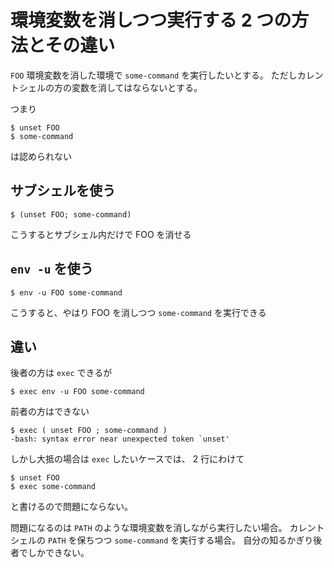 # 環境変数を消しつつ実行する 2 つの方法とその違い

`FOO` 環境変数を消した環境で `some-command` を実行したいとする。
ただしカレントシェルの方の変数を消してはならないとする。

つまり

```console
$ unset FOO
$ some-command
```

は認められない

## サブシェルを使う

```console
$ (unset FOO; some-command)
```

こうするとサブシェル内だけで FOO を消せる

## `env -u` を使う

```console
$ env -u FOO some-command
```

こうすると、やはり FOO を消しつつ `some-command` を実行できる

## 違い

後者の方は `exec` できるが

```
$ exec env -u FOO some-command
```


前者の方はできない

```console
$ exec ( unset FOO ; some-command )
-bash: syntax error near unexpected token `unset'
```

しかし大抵の場合は `exec` したいケースでは、 2 行にわけて

```console
$ unset FOO
$ exec some-command
```

と書けるので問題にならない。

問題になるのは `PATH` のような環境変数を消しながら実行したい場合。
カレントシェルの `PATH` を保ちつつ `some-command` を実行する場合。
自分の知るかぎり後者でしかできない。
